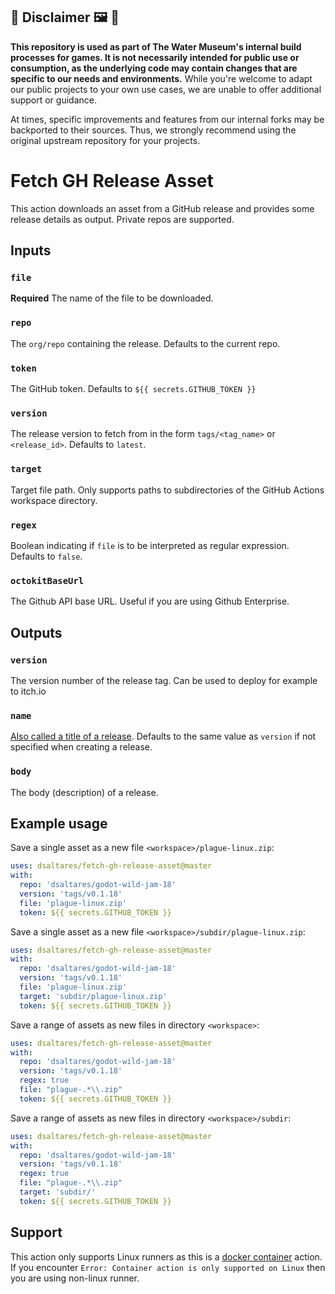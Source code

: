 ## :children_crossing: Disclaimer :framed_picture: :potable_water:

**This repository is used as part of The Water Museum's internal build processes for games. It is not necessarily intended for public use or consumption, as the underlying code may contain changes that are specific to our needs and environments.** While you're welcome to adapt our public projects to your own use cases, we are unable to offer additional support or guidance.

At times, specific improvements and features from our internal forks may be backported to their sources. Thus, we strongly recommend using the original upstream repository for your projects.

# Fetch GH Release Asset

This action downloads an asset from a GitHub release and provides some release details as output. Private repos are supported.

## Inputs

### `file`

**Required** The name of the file to be downloaded.

### `repo`

The `org/repo` containing the release. Defaults to the current repo.

### `token`

The GitHub token. Defaults to `${{ secrets.GITHUB_TOKEN }}`

### `version`

The release version to fetch from in the form `tags/<tag_name>` or `<release_id>`. Defaults to `latest`.

### `target`

Target file path. Only supports paths to subdirectories of the GitHub Actions workspace directory.

### `regex`

Boolean indicating if `file` is to be interpreted as regular expression. Defaults to `false`.

### `octokitBaseUrl`

The Github API base URL. Useful if you are using Github Enterprise.

## Outputs

### `version`

The version number of the release tag. Can be used to deploy for example to itch.io

### `name`

[Also called a title of a release](https://docs.github.com/en/github/administering-a-repository/managing-releases-in-a-repository). Defaults to the same value as `version` if not specified when creating a release.

### `body`

The body (description) of a release.

## Example usage

Save a single asset as a new file `<workspace>/plague-linux.zip`:

```yaml
uses: dsaltares/fetch-gh-release-asset@master
with:
  repo: 'dsaltares/godot-wild-jam-18'
  version: 'tags/v0.1.18'
  file: 'plague-linux.zip'
  token: ${{ secrets.GITHUB_TOKEN }}
```

Save a single asset as a new file `<workspace>/subdir/plague-linux.zip`:

```yaml
uses: dsaltares/fetch-gh-release-asset@master
with:
  repo: 'dsaltares/godot-wild-jam-18'
  version: 'tags/v0.1.18'
  file: 'plague-linux.zip'
  target: 'subdir/plague-linux.zip'
  token: ${{ secrets.GITHUB_TOKEN }}
```

Save a range of assets as new files in directory `<workspace>`:

```yaml
uses: dsaltares/fetch-gh-release-asset@master
with:
  repo: 'dsaltares/godot-wild-jam-18'
  version: 'tags/v0.1.18'
  regex: true
  file: "plague-.*\\.zip"
  token: ${{ secrets.GITHUB_TOKEN }}
```

Save a range of assets as new files in directory `<workspace>/subdir`:

```yaml
uses: dsaltares/fetch-gh-release-asset@master
with:
  repo: 'dsaltares/godot-wild-jam-18'
  version: 'tags/v0.1.18'
  regex: true
  file: "plague-.*\\.zip"
  target: 'subdir/'
  token: ${{ secrets.GITHUB_TOKEN }}
```

## Support

This action only supports Linux runners as this is a [docker container](https://docs.github.com/en/actions/creating-actions/about-actions#types-of-actions) action. If you encounter `Error: Container action is only supported on Linux` then you are using non-linux runner.

